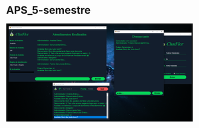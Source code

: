 # APS_5-semestre

![](https://github.com/ThiagodePaulaSouza/APS_5-semestre/blob/main/Example-img.PNG)
